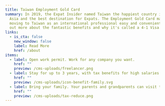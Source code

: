 ```yaml
---
title: Taiwan Employment Gold Card
summary: In 2019, the Expat Insider named Taiwan the happiest country in East
  Asia and the best destination for Expats. The Employment Gold Card makes
  moving to Taiwan as an international professional easy and convenient. Find
  out more about the fantastic benefits and why it's called a 4-1 Visa.
links:
  - is_cta: false
    new_window: false
    label: Read More
    href: /about
items:
  - label: Open work permit. Work for any company you want.
    href: ""
    preview: /cms-uploads/freelancer.png
  - label: Stay for up to 3 years, with tax benefits for high salaries.
    href: ""
    preview: /cms-uploads/icon-benefit-family.svg
  - label: Bring your family. Your parents and grandparents can visit too!
    href: ""
    preview: /cms-uploads/tax-reduce.png
---
```

<!-- This text will never be seen -->
